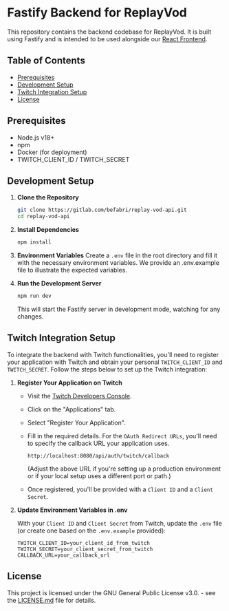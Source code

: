 # Fastify Backend for ReplayVod

This repository contains the backend codebase for ReplayVod. It is built using Fastify and is intended to be used alongside our [React Frontend](https://gitlab.com/befabri/replay-vod-web).

## Table of Contents

-   [Prerequisites](#prerequisites)
-   [Development Setup](#development-setup)
-   [Twitch Integration Setup](#twitch-integration-setup)
-   [License](#license)

## Prerequisites

-   Node.js v18+
-   npm
-   Docker (for deployment)
-   TWITCH_CLIENT_ID / TWITCH_SECRET

## Development Setup

1. **Clone the Repository**

    ```bash
    git clone https://gitlab.com/befabri/replay-vod-api.git
    cd replay-vod-api
    ```

2. **Install Dependencies**

    ```bash
    npm install
    ```

3. **Environment Variables**
   Create a `.env` file in the root directory and fill it with the necessary environment variables. We provide an .env.example file to illustrate the expected variables.

4. **Run the Development Server**

    ```bash
    npm run dev
    ```

    This will start the Fastify server in development mode, watching for any changes.

## Twitch Integration Setup

To integrate the backend with Twitch functionalities, you'll need to register your application with Twitch and obtain your personal `TWITCH_CLIENT_ID` and `TWITCH_SECRET`.
Follow the steps below to set up the Twitch integration:

1. **Register Your Application on Twitch**

    - Visit the [Twitch Developers Console](https://dev.twitch.tv/console).
    - Click on the "Applications" tab.
    - Select "Register Your Application".
    - Fill in the required details. For the `OAuth Redirect URLs`, you'll need to specify the callback URL your application uses.

        ```
        http://localhost:8080/api/auth/twitch/callback
        ```

        (Adjust the above URL if you're setting up a production environment or if your local setup uses a different port or path.)

    - Once registered, you'll be provided with a `Client ID` and a `Client Secret`.

2. **Update Environment Variables in .env**

    With your `Client ID` and `Client Secret` from Twitch, update the `.env` file (or create one based on the `.env.example` provided):

    ```env
    TWITCH_CLIENT_ID=your_client_id_from_twitch
    TWITCH_SECRET=your_client_secret_from_twitch
    CALLBACK_URL=your_callback_url
    ```

## License

This project is licensed under the GNU General Public License v3.0. - see the [LICENSE.md](https://gitlab.com/befabri/replay-vod-api/-/blob/main/README.md) file for details.
